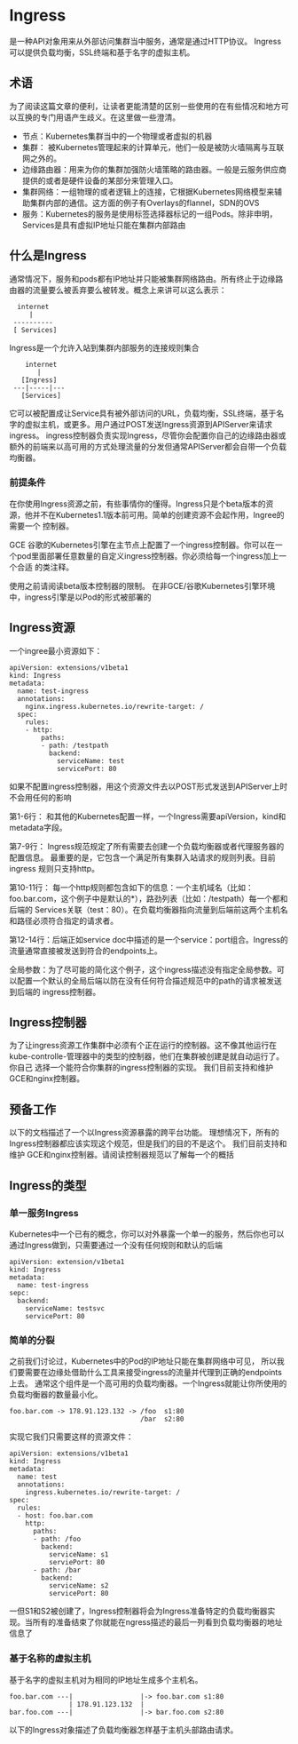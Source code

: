 # Ingress
是一种API对象用来从外部访问集群当中服务，通常是通过HTTP协议。 Ingress可以提供负载均衡，SSL终端和基于名字的虚拟主机。

## 术语
为了阅读这篇文章的便利，让读者更能清楚的区别一些使用的在有些情况和地方可以互换的专门用语产生歧义。在这里做一些澄清。

* 节点：Kubernetes集群当中的一个物理或者虚拟的机器
* 集群： 被Kubernetes管理起来的计算单元，他们一般是被防火墙隔离与互联网之外的。
* 边缘路由器：用来为你的集群加强防火墙策略的路由器。一般是云服务供应商提供的或者是硬件设备的某部分来管理入口。
* 集群网络：一组物理的或者逻辑上的连接，它根据Kubernetes网络模型来辅助集群内部的通信。这方面的例子有Overlays的flannel，SDN的OVS
* 服务：Kubernetes的服务是使用标签选择器标记的一组Pods。除非申明，Services是具有虚拟IP地址只能在集群内部路由


## 什么是Ingress
通常情况下，服务和pods都有IP地址并只能被集群网络路由。所有终止于边缘路由器的流量要么被丢弃要么被转发。概念上来讲可以这么表示：
```
  internet
     |
 ----------
 [ Services]
```
Ingress是一个允许入站到集群内部服务的连接规则集合
```
    internet
       |
   [Ingress]
 ---|-----|---
   [Services]
```
它可以被配置成让Service具有被外部访问的URL，负载均衡，SSL终端，基于名字的虚拟主机，或更多。用户通过POST发送Ingress资源到APIServer来请求ingress。
ingress控制器负责实现Ingress，尽管你会配置你自己的边缘路由器或额外的前端来以高可用的方式处理流量的分发但通常APIServer都会自带一个负载均衡器。

### 前提条件
在你使用Ingress资源之前，有些事情你的懂得。Ingress只是个beta版本的资源，他并不在Kubernetes1.1版本前可用。简单的创建资源不会起作用，Ingree的需要一个
控制器。

GCE 谷歌的Kubernetes引擎在主节点上配置了一个ingress控制器。你可以在一个pod里面部署任意数量的自定义ingress控制器。你必须给每一个ingress加上一个合适
的类注释。

使用之前请阅读beta版本控制器的限制。 在非GCE/谷歌Kubernetes引擎环境中，ingress引擎是以Pod的形式被部署的

## Ingress资源
一个ingree最小资源如下：
```
apiVersion: extensions/v1beta1
kind: Ingress
metadata:
  name: test-ingress
  annotations:
    nginx.ingress.kubernetes.io/rewrite-target: /
  spec:
    rules:
    - http:
        paths:
        - path: /testpath
          backend:
            serviceName: test
            servicePort: 80
```
如果不配置ingress控制器，用这个资源文件去以POST形式发送到APIServer上时不会用任何的影响

第1-6行： 和其他的Kubernetes配置一样，一个Ingress需要apiVersion，kind和metadata字段。 

第7-9行： Ingress规范规定了所有需要去创建一个负载均衡器或者代理服务器的配置信息。 最重要的是，它包含一个满足所有集群入站请求的规则列表。目前ingress
规则只支持http。

第10-11行： 每一个http规则都包含如下的信息：一个主机域名（比如：foo.bar.com，这个例子中是默认的*），路劲列表（比如：/testpath）每一个都和后端的
Services关联（test：80）。在负载均衡器指向流量到后端前这两个主机名和路径必须符合指定的请求者。

第12-14行：后端正如service doc中描述的是一个service：port组合。Ingress的流量通常直接被发送到符合的endpoints上。

全局参数：为了尽可能的简化这个例子，这个ingress描述没有指定全局参数。可以配置一个默认的全局后端以防在没有任何符合描述规范中的path的请求被发送到后端的
ingress控制器。

## Ingress控制器
为了让ingress资源工作集群中必须有个正在运行的控制器。这不像其他运行在kube-controlle-管理器中的类型的控制器，他们在集群被创建是就自动运行了。你自己
选择一个能符合你集群的ingress控制器的实现。 我们目前支持和维护GCE和nginx控制器。

## 预备工作
以下的文档描述了一个以Ingress资源暴露的跨平台功能。 理想情况下，所有的Ingress控制器都应该实现这个规范，但是我们的目的不是这个。 我们目前支持和维护
GCE和nginx控制器。请阅读控制器规范以了解每一个的概括

## Ingress的类型
### 单一服务Ingress
Kubernetes中一个已有的概念，你可以对外暴露一个单一的服务，然后你也可以通过Ingress做到，只需要通过一个没有任何规则和默认的后端
```
apiVersion: extension/v1beta1
kind: Ingress
metadata:
  name: test-ingress
sepc:
  backend:
    serviceName: testsvc
    servicePort: 80
```


### 简单的分裂
之前我们讨论过，Kubernetes中的Pod的IP地址只能在集群网络中可见， 所以我们要需要在边缘处借助什么工具来接受ingress的流量并代理到正确的endpoints上去。
通常这个组件是一个高可用的负载均衡器。一个Ingress就能让你所使用的负载均衡器的数量最小化。
```
foo.bar.com -> 178.91.123.132 -> /foo  s1:80
                                 /bar  s2:80
```
实现它我们只需要这样的资源文件：
``` 
apiVersion: extensions/v1beta1
kind: Ingress
metadata:
  name: test
  annotations:
    ingress.kubernetes.io/rewrite-target: /
spec:
  rules:
  - host: foo.bar.com
    http:
      paths:
      - path: /foo
        backend:
          serviceName: s1
          serviePort: 80
      - path: /bar
        backend:
          serviceName: s2
          servicePort: 80
```
一但S1和S2被创建了，Ingress控制器将会为Ingress准备特定的负载均衡器实现。当所有的准备结束了你就能在ngress描述的最后一列看到负载均衡器的地址信息了

### 基于名称的虚拟主机
基于名字的虚拟主机对为相同的IP地址生成多个主机名。
```
foo.bar.com ---|                 |-> foo.bar.com s1:80
               | 178.91.123.132  |
bar.foo.com ---|                 |-> bar.foo.com s2:80
```
以下的Ingress对象描述了负载均衡器怎样基于主机头部路由请求。



















































































